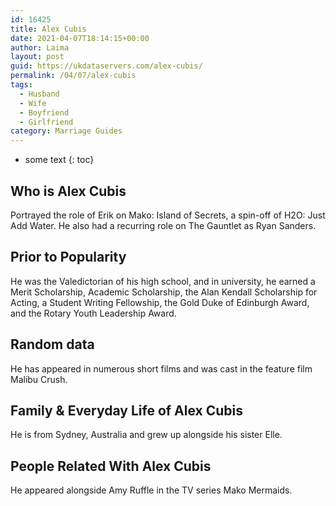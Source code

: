 ```yaml
---
id: 16425
title: Alex Cubis
date: 2021-04-07T18:14:15+00:00
author: Laima
layout: post
guid: https://ukdataservers.com/alex-cubis/
permalink: /04/07/alex-cubis
tags:
  - Husband
  - Wife
  - Boyfriend
  - Girlfriend
category: Marriage Guides
---
```


* some text
{: toc}


## Who is Alex Cubis
                  
                  
                  
Portrayed the role of Erik on Mako: Island of Secrets, a spin-off of H2O: Just Add Water. He also had a recurring role on The Gauntlet as Ryan Sanders.
                  
              
            
              
            
                
                
                
## Prior to Popularity
                  
                  
                  
He was the Valedictorian of his high school, and in university, he earned a Merit Scholarship, Academic Scholarship, the Alan Kendall Scholarship for Acting, a Student Writing Fellowship, the Gold Duke of Edinburgh Award, and the Rotary Youth Leadership Award.
                  
              
            
              
            
                
                
                
## Random data
                  
                  
                  
He has appeared in numerous short films and was cast in the feature film Malibu Crush.
                  
              
            
              
            
                
                
                
## Family & Everyday Life of Alex Cubis
                  
                  
                  
He is from Sydney, Australia and grew up alongside his sister Elle.
                  
              
            
              
            
                
                
                
## People Related With Alex Cubis
                  
                  
                  
He appeared alongside Amy Ruffle in the TV series Mako Mermaids.
                  
              
            
              
            
                
              
            
              
              
            
            
              
            
          
          
          